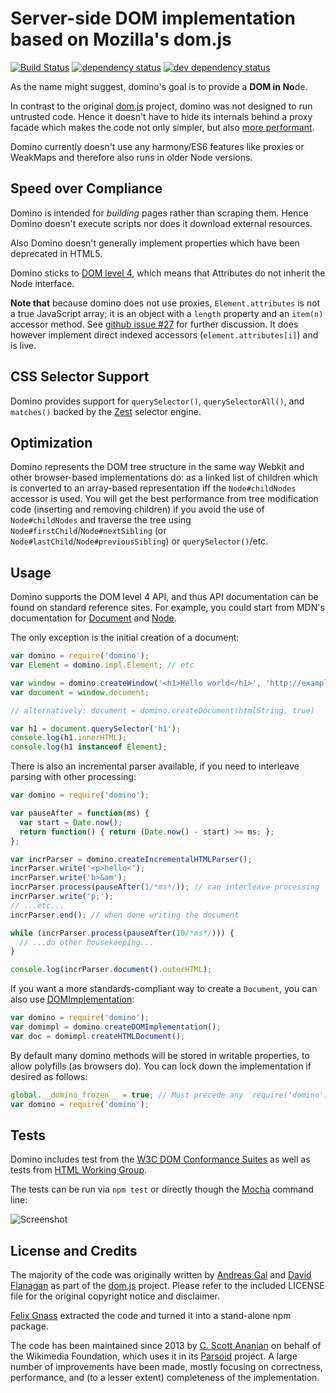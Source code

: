 # Server-side DOM implementation based on Mozilla's dom.js

[![Build Status][1]][2] [![dependency status][3]][4] [![dev dependency status][5]][6]

As the name might suggest, domino's goal is to provide a <b>DOM in No</b>de.

In contrast to the original [dom.js](https://github.com/andreasgal/dom.js) project, domino was not designed to run untrusted code. Hence it doesn't have to hide its internals behind a proxy facade which makes the code not only simpler, but also [more performant](https://github.com/fgnass/dombench).

Domino currently doesn't use any harmony/ES6 features like proxies or WeakMaps and therefore also runs in older Node versions.

## Speed over Compliance

Domino is intended for _building_ pages rather than scraping them. Hence Domino doesn't execute scripts nor does it download external resources.

Also Domino doesn't generally implement properties which have been deprecated in HTML5.

Domino sticks to [DOM level 4](http://dvcs.w3.org/hg/domcore/raw-file/tip/Overview.html#interface-attr), which means that Attributes do not inherit the Node interface.

<b>Note that</b> because domino does not use proxies,
`Element.attributes` is not a true JavaScript array; it is an object
with a `length` property and an `item(n)` accessor method.  See
[github issue #27](https://github.com/fgnass/domino/issues/27) for
further discussion.  It does however implement direct indexed accessors
(`element.attributes[i]`) and is live.



## CSS Selector Support

Domino provides support for `querySelector()`, `querySelectorAll()`, and `matches()` backed by the [Zest](https://github.com/chjj/zest) selector engine.

## Optimization

Domino represents the DOM tree structure in the same way Webkit and
other browser-based implementations do: as a linked list of children
which is converted to an array-based representation iff the
`Node#childNodes` accessor is used.  You will get the best performance
from tree modification code (inserting and removing children) if you
avoid the use of `Node#childNodes` and traverse the tree using
`Node#firstChild`/`Node#nextSibling` (or
`Node#lastChild`/`Node#previousSibling`) or `querySelector()`/etc.

## Usage

Domino supports the DOM level 4 API, and thus API documentation can be
found on standard reference sites.  For example, you could start from
MDN's documentation for
[Document](https://developer.mozilla.org/en-US/docs/Web/API/Document) and
[Node](https://developer.mozilla.org/en-US/docs/Web/API/Node).

The only exception is the initial creation of a document:
```javascript
var domino = require('domino');
var Element = domino.impl.Element; // etc

var window = domino.createWindow('<h1>Hello world</h1>', 'http://example.com');
var document = window.document;

// alternatively: document = domino.createDocument(htmlString, true)

var h1 = document.querySelector('h1');
console.log(h1.innerHTML);
console.log(h1 instanceof Element);
```

There is also an incremental parser available, if you need to interleave
parsing with other processing:
```javascript
var domino = require('domino');

var pauseAfter = function(ms) {
  var start = Date.now();
  return function() { return (Date.now() - start) >= ms; };
};

var incrParser = domino.createIncrementalHTMLParser();
incrParser.write('<p>hello<');
incrParser.write('b>&am');
incrParser.process(pauseAfter(1/*ms*/)); // can interleave processing
incrParser.write('p;');
// ...etc...
incrParser.end(); // when done writing the document

while (incrParser.process(pauseAfter(10/*ms*/))) {
  // ...do other housekeeping...
}

console.log(incrParser.document().outerHTML);
```

If you want a more standards-compliant way to create a `Document`, you can
also use [DOMImplementation](https://developer.mozilla.org/en-US/docs/Web/API/DOMImplementation):
```javascript
var domino = require('domino');
var domimpl = domino.createDOMImplementation();
var doc = domimpl.createHTMLDocument();
```

By default many domino methods will be stored in writable properties, to
allow polyfills (as browsers do).  You can lock down the implementation
if desired as follows:
```javascript
global.__domino_frozen__ = true; // Must precede any `require('domino')`
var domino = require('domino');
```

## Tests

Domino includes test from the [W3C DOM Conformance Suites](http://www.w3.org/DOM/Test/)
as well as tests from [HTML Working Group](http://www.w3.org/html/wg/wiki/Testing).

The tests can be run via `npm test` or directly though the [Mocha](http://mochajs.org/) command line:

![Screenshot](http://fgnass.github.com/images/domino.png)

## License and Credits

The majority of the code was originally written by [Andreas Gal](https://github.com/andreasgal/) and [David Flanagan](https://github.com/davidflanagan) as part of the [dom.js](https://github.com/andreasgal/dom.js) project. Please refer to the included LICENSE file for the original copyright notice and disclaimer.

[Felix Gnass](https://github.com/fgnass/) extracted the code and turned
it into a stand-alone npm package.

The code has been maintained since 2013 by [C. Scott Ananian](https://github.com/cscott/) on behalf of the Wikimedia Foundation, which uses it in its
[Parsoid](https://www.mediawiki.org/wiki/Parsoid) project.  A large number
of improvements have been made, mostly focusing on correctness,
performance, and (to a lesser extent) completeness of the implementation.

[1]: https://travis-ci.org/fgnass/domino.svg
[2]: https://travis-ci.org/fgnass/domino
[3]: https://david-dm.org/fgnass/domino.svg
[4]: https://david-dm.org/fgnass/domino
[5]: https://david-dm.org/fgnass/domino/dev-status.svg
[6]: https://david-dm.org/fgnass/domino#info=devDependencies
